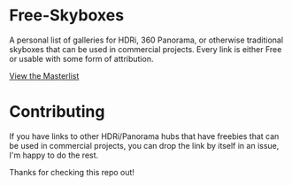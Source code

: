 # Free-Skyboxes
A personal list of galleries for HDRi, 360 Panorama, or otherwise traditional skyboxes that can be used in commercial projects. Every link is either Free or usable with some form of attribution.

[View the Masterlist](https://github.com/DeerTears/Free-Skyboxes/blob/main/Masterlist.md)

# Contributing
If you have links to other HDRi/Panorama hubs that have freebies that can be used in commercial projects, you can drop the link by itself in an issue, I'm happy to do the rest.

Thanks for checking this repo out!
